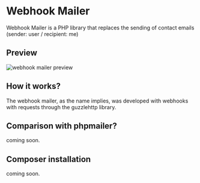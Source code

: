 # Webhook Mailer
Webhook Mailer is a PHP library that replaces the sending of contact emails (sender: user / recipient: me)

## Preview
![webhook mailer preview](https://i.imgur.com/jvtNXbU.png)

## How it works?
The webhook mailer, as the name implies, was developed with webhooks with requests through the guzzlehttp library.

## Comparison with phpmailer?
coming soon.

## Composer installation
coming soon.
